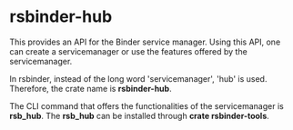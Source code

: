 # rsbinder-hub
This provides an API for the Binder service manager. Using this API, one can create a servicemanager or use the features offered by the servicemanager.

In rsbinder, instead of the long word 'servicemanager', 'hub' is used. Therefore, the crate name is **rsbinder-hub**.

The CLI command that offers the functionalities of the servicemanager is **rsb_hub**.
The **rsb_hub** can be installed through **crate rsbinder-tools**.
